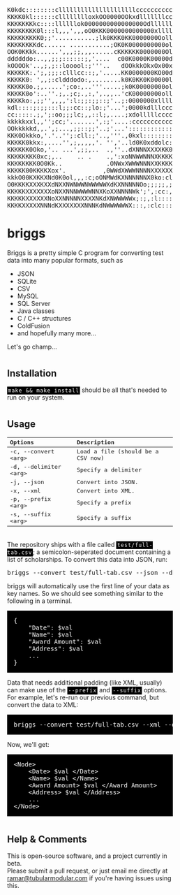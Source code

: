 <html>
<center>
<pre>
K0kdc::::::::clllllllllllllllllllllcccccccccc:cllll
KKKK0kl::::::clllllllloxkOO0000OOkxdlllllllcccc;;;,
KKKKKKKkc::::llllllok0000000000000000Odlllllllc;;;,
KKKKKKKK0l:::l,,,',,,oO0KKK0000000000000xlllll:;;;;
KKKKKKKKK0;;'...........;lk0KKK0KK0000000Oolll:;;;;
KKKKKKKKdc...... ...........;OK0K0000000000oll:;;cO
OOK0KKkk......',,,;;,,,......cKKKKKK0000000Oll:;:OO
ddddddo:..,,;;;::::::;,'....  c00K0000K00000dl:;x00
kOOOOk'..,;,;::looool:;'''..   dOOkkkOkxOx00xl::O00
KKKKKK:.';,;;;:clllcc::;,'.....KK0000000KO00dl:;O00
KKKKK0: ',,;:cldddodo:,........k0K0KK0K00000ll:;d00
KKKKK0o.;,.....';co:,..'''.....;k0K00000000oll:::O0
KKKKK0o':..''.;,.;c;.,:,',.,,..'cK00000000olll:;;:x
KKKKko:,;;'',,,,':l:;;:;;::;'..;:0000000xlllll;;;;;
kdl::::;:;;:::l;;:cc::;lo:;'...';0000kdlllcccc;;;;;
cc:::::.;,';:oo;;;lc;,,::l;,....;xdolllllccccc;;;;,
kkkkkxxl,,'';cc;'.......',:;'....:cccccccccccc::::;
OOkkkkkd,,.',;...,;;::;;'..;'...'::::::::::::lddddd
KKK0Okkko,'.'..'';:cll:;'..,'''.,0kxl::::::::oddddd
KKKKK0kkx:,....'',;,,,,,'. '','..ld0K0xddolc:oddxdd
KKKKKK0Oko,'.. ...',;;,..  .,''..dXNNNXXXXKK0Okxkxx
KKKKKKKK0xc;,..    .. .    .,':xoNNWWNNNXKKKK000OOO
KKKKKKKK0O0Kk..            .ONWxXWWWNNNXXKKKKKKKKKK
KKKKK00KKKKXox'.          ,0WWdXWWWNNNNXXXXXXXXXNXN
kkkO00KXKKXNd0K0ol,,,:c;oONMWdKXNNNNNNX0ko:cldNNNNW
O0KKKKXXXKXXdNXXNWNWWNWWWWWXdKXNNNNNOo;;;;;,;,,0WWW
KKKKKXXXXXXXoNXXNNNWWWWNNXKoXXNNNNWk';',:cc:,,,.cNW
KKKKKXXXXXXNoXXNNNNNXXXXNKdXNWWWWWx;:;,:l::::;,,''X
KKKKXXXXXNNNdKXXXXXXXNNNKdNWWWWWWX:::,:clc:::c:,,,;
</pre>
</center>


briggs
======

Briggs is a pretty simple C program for converting test data into many popular 
formats, such as

- JSON
- SQLite
- CSV
- MySQL
- SQL Server
- Java classes
- C / C++ structures
- ColdFusion
- and hopefully many more... 

Let's go champ...




Installation
------------

<code>make && make install</code> should be all that's needed to run on your system.




Usage
-----

Options | Description
------- | -------------
-c, --convert &lt;arg&gt;   | Load a file (should be a CSV now)
-d, --delimiter &lt;arg&gt; | Specify a delimiter
-j, --json                  | Convert into JSON.
-x, --xml                   | Convert into XML.
-p, --prefix &lt;arg&gt;    | Specify a prefix
-s, --suffix &lt;arg&gt;    | Specify a suffix


<br />
The repository ships with a file called <code>test/full-tab.csv</code>; a semicolon-seperated document containing a list of scholarships.  To convert this data into JSON, run:

<pre>
briggs --convert test/full-tab.csv --json --delimiter ';'
</pre>

briggs will automatically use the first line of your data as key names.  So we should see something similar to the following in a terminal.

<pre>
{
	"Date": $val
	"Name": $val
	"Award Amount": $val
	"Address": $val
	...
}
</pre> 

Data that needs additional padding (like XML, usually) can make use of the <code>--prefix</code> and <code>--suffix</code> options.  For example, let's re-run our previous command, but convert the data to XML:

<pre>
briggs --convert test/full-tab.csv --xml --delimiter ';' --prefix '<Node>' --suffix '</Node>'
</pre>

Now, we'll get:
<pre>
&lt;Node&gt;
	&lt;Date&gt; $val &lt;/Date&gt; 
	&lt;Name&gt; $val &lt;/Name&gt; 
	&lt;Award Amount&gt; $val &lt;/Award Amount&gt; 
	&lt;Address&gt; $val &lt;/Address&gt; 
	...
&lt;/Node&gt;
</pre>



Help & Comments
---------------
This is open-source software, and a project currently in beta.

Please submit a pull request, or just email me directly at ramar@tubularmodular.com if you're having issues using this.



<style>
html {
	min-width: 330px;
	width: 50%;
	margin: 0 auto;
	padding-bottom: 100px;
}
h2 {
	margin-top: 40px;
}
p {
	margin: 0 auto;
}
table tr:nth-child(1) {
	text-align: left;
}
table tr:nth-child(n+1) {
	font-family: monospace;	
}
code {
	background-color: black;
	color: white;
	font-family: monospace;	
	padding: 2px;
	letter-spacing: 1px;
}
pre:nth-of-type(n+2) {
	background-color: black;
	color: white;
	padding: 15px;
	padding-top: 15px;
	padding-bottom: 15px;
}
</style>
</html>
